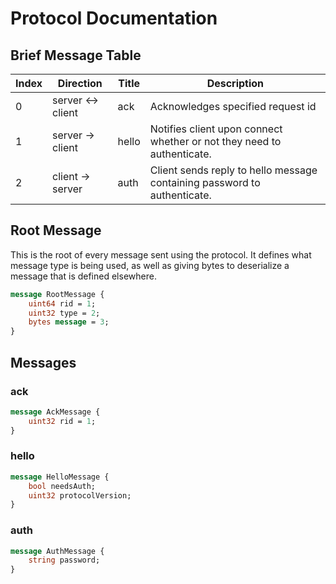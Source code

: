 # Protocol Documentation

## Brief Message Table
|Index|Direction|Title|Description|
|---|---|---|---|
|0|server <-> client|ack|Acknowledges specified request id|
|1|server -> client|hello|Notifies client upon connect whether or not they need to authenticate.|
|2|client -> server|auth|Client sends reply to hello message containing password to authenticate.|

## Root Message
This is the root of every message sent using the protocol.
It defines what message type is being used, as well as giving
bytes to deserialize a message that is defined elsewhere.

```proto
message RootMessage {
    uint64 rid = 1;
    uint32 type = 2;
    bytes message = 3;
}
```

## Messages
### ack
```proto
message AckMessage {
    uint32 rid = 1;
}
```

### hello
```proto
message HelloMessage {
    bool needsAuth;
    uint32 protocolVersion;
}
```

### auth
```proto
message AuthMessage {
    string password;
}
```
